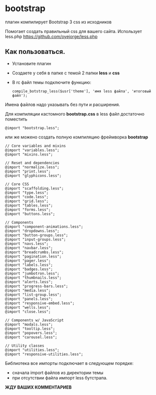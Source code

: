 bootstrap
=========

плагин компилирует Bootstrap 3 css из исходников

Помогает создать правильный css для вашего сайта. Использует less.php https://github.com/oyejorge/less.php

Как пользоваться.
-----------------
* Установите плагин
* Создаете у себя в папке с темой 2 папки **less** и **css**
* В rc файл темы подключите функцию:

    `compile_botstrap_less($usr['theme'], 'имя less файла', 'итоговый файл');`


Имена файлов надо указывать без пути и расширения.

Для компиляции кастомного **bootstrap.css** в less файл достаточно поместить

	@import "bootstrap.less";

или же можено создать полную компиляцию фреймворка **bootstrap**

	// Core variables and mixins
	@import "variables.less";
	@import "mixins.less";

	// Reset and dependencies
	@import "normalize.less";
	@import "print.less";
	@import "glyphicons.less";

	// Core CSS
	@import "scaffolding.less";
	@import "type.less";
	@import "code.less";
	@import "grid.less";
	@import "tables.less";
	@import "forms.less";
	@import "buttons.less";

	// Components
	@import "component-animations.less";
	@import "dropdowns.less";
	@import "button-groups.less";
	@import "input-groups.less";
	@import "navs.less";
	@import "navbar.less";
	@import "breadcrumbs.less";
	@import "pagination.less";
	@import "pager.less";
	@import "labels.less";
	@import "badges.less";
	@import "jumbotron.less";
	@import "thumbnails.less";
	@import "alerts.less";
	@import "progress-bars.less";
	@import "media.less";
	@import "list-group.less";
	@import "panels.less";
	@import "responsive-embed.less";
	@import "wells.less";
	@import "close.less";

	// Components w/ JavaScript
	@import "modals.less";
	@import "tooltip.less";
	@import "popovers.less";
	@import "carousel.less";

	// Utility classes
	@import "utilities.less";
	@import "responsive-utilities.less";

Библиотека все импорты подключает в следующем порядке:
* сначала import файлов из директории темы
* при отсутствии файла импорт less бутстрапа.

**ЖДУ ВАШИХ КОММЕНТАРИЕВ**

